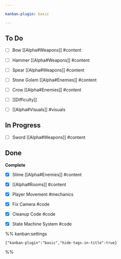 ```yaml
---

kanban-plugin: basic

---
```


## To Do

- [ ] Bow [[Alpha#Weapons]] #content
- [ ] Hammer  [[Alpha#Weapons]] #content
- [ ] Spear [[Alpha#Weapons]] #content
- [ ] Stone Golem [[Alpha#Enemies]] #content
- [ ] Crow [[Alpha#Enemies]] #content
- [ ] [[Difficulty]]
- [ ] [[Alpha#Visuals]] #visuals


## In Progress

- [ ] Sword  [[Alpha#Weapons]] #content


## Done

**Complete**
- [x] Slime [[Alpha#Enemies]] #content
- [x] [[Alpha#Rooms]] #content
- [x] Player Movement #mechanics
- [x] Fix Camera #code
- [x] Cleanup Code #code
- [x] State Machine System #code




%% kanban:settings
```
{"kanban-plugin":"basic","hide-tags-in-title":true}
```
%%